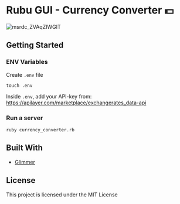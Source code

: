 # Rubu GUI - Currency Converter 💵
![msrdc_ZVAqZIWGIT](https://github.com/smackdh/glimmer_app/assets/66011769/35a19a83-c4e3-4073-a364-001e20ed8d24)

## Getting Started

### ENV Variables
Create `.env` file
```
touch .env
```
Inside `.env`, add your API-key from: https://apilayer.com/marketplace/exchangerates_data-api

### Run a server
```
ruby currency_converter.rb
```

## Built With
- [Glimmer](https://github.com/AndyObtiva/glimmer)


## License
This project is licensed under the MIT License

